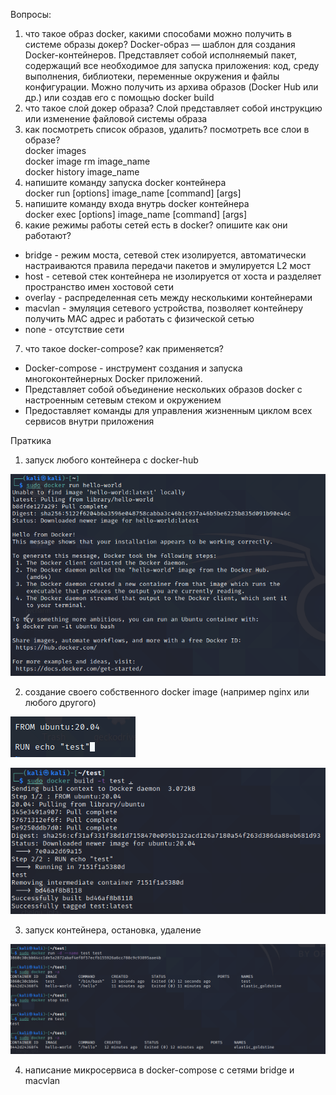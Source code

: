 Вопросы:
1. что такое образ docker, какими способами можно получить в системе образы докер?
 Docker-образ — шаблон для создания Docker-контейнеров. Представляет собой исполняемый пакет, содержащий все необходимое для запуска приложения: код, среду выполнения, библиотеки, переменные окружения и файлы конфигурации. Можно получить из архива образов (Docker Hub или др.) или создав его с помощью docker build
2. что такое слой докер образа?
 Слой представляет собой инструкцию или изменение файловой системы образа
3. как посмотреть список образов, удалить? посмотреть все слои в образе?  
 docker images  
 docker image rm image_name  
 docker history image_name  
4. напишите команду запуска docker контейнера  
 docker run [options] image_name [command] [args]  
5. напишите команду входа внутрь docker контейнера  
 docker exec [options] image_name [command] [args]  
6. какие режимы работы сетей есть в docker? опишите как они работают?
 - bridge - режим моста, сетевой стек изолируется, автоматически настраиваются правила передачи пакетов и эмулируется L2 мост
 - host - сетевой стек контейнера не изолируется от хоста и разделяет пространство имен хостовой сети
 - overlay - распределенная сеть между несколькими контейнерами
 - macvlan - эмуляция сетевого устройства, позволяет контейнеру получить MAC адрес и работать с физической сетью
 - none - отсутствие сети
7. что такое docker-compose? как применяется?
 - Docker-compose - инструмент создания и запуска многоконтейнерных Docker приложений.
 - Представляет собой объединение нескольких образов docker с настроенным сетевым стеком и окружением
 - Предоставляет команды для управления жизненным циклом всех сервисов внутри приложения

Праткика
1. запуск любого контейнера с docker-hub

![](1.png)

2. создание своего собственного docker image (например nginx или любого другого)

![](2.1.png)

![](2.2.png)

3. запуск контейнера, остановка, удаление

![](3.png)

4. написание микросервиса в docker-compose с сетями bridge и macvlan
